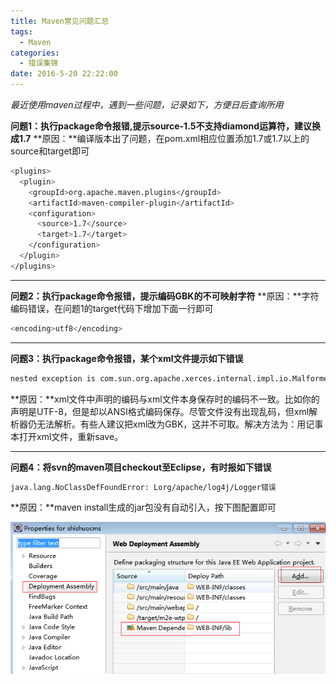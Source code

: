 ```yaml
---
title: Maven常见问题汇总
tags:
  - Maven
categories:
  - 错误集锦
date: 2016-5-20 22:22:00
---
```


_最近使用maven过程中，遇到一些问题，记录如下，方便日后查询所用_

**问题1：执行package命令报错,提示source-1.5不支持diamond运算符，建议换成1.7**
**原因：**编译版本出了问题，在pom.xml相应位置添加1.7或1.7以上的source和target即可
```bash
<plugins> 
  <plugin> 
    <groupId>org.apache.maven.plugins</groupId> 
	<artifactId>maven-compiler-plugin</artifactId> 
	<configuration> 
	  <source>1.7</source> 
	  <target>1.7</target> 
	</configuration> 
  </plugin> 
</plugins>
```

* * *

**问题2：执行package命令报错，提示编码GBK的不可映射字符**
**原因：**字符编码错误，在问题1的target代码下增加下面一行即可
```bash
<encoding>utf8</encoding>
```

* * *

**问题3：执行package命令报错，某个xml文件提示如下错误**
```bash
nested exception is com.sun.org.apache.xerces.internal.impl.io.MalformedByteSequenceException: Invalid byte 2 of 3-byte UTF-8 sequence 
```
**原因：**xml文件中声明的编码与xml文件本身保存时的编码不一致。比如你的声明是UTF-8，但是却以ANSI格式编码保存。尽管文件没有出现乱码，但xml解析器仍无法解析。有些人建议把xml改为GBK，这并不可取。解决方法为：用记事本打开xml文件，重新save。

* * *

**问题4：将svn的maven项目checkout至Eclipse，有时报如下错误**
```bash
java.lang.NoClassDefFoundError: Lorg/apache/log4j/Logger错误
```
**原因：**maven install生成的jar包没有自动引入，按下图配置即可

![图片1](Maven常见问题汇总/1.jpg)

